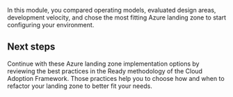 In this module, you compared operating models, evaluated design areas, development velocity, and chose the most fitting Azure landing zone to start configuring your environment.

## Next steps

Continue with these Azure landing zone implementation options by reviewing the best practices in the Ready methodology of the Cloud Adoption Framework. Those practices help you to choose how and when to refactor your landing zone to better fit your needs.

